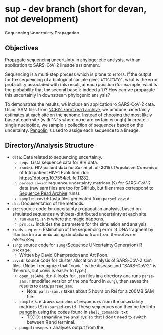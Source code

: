 # sup - dev branch (short for devan, not development)

Sequencing Uncertainty Propagation

## Objectives

Propagate sequencing uncertainty in phylogenetic analysis, with an application to SARS-CoV-2 lineage assignment.

Sequencing is a multi-step process which is prone to errors. If the output for the sequencing of a biological sample gives `ATTGCTATGC`, what is the error probability associated with this result, at each position (for example, what is the probability that the second base is indeed a `T`)? How can we propagate this uncertainty in downstream phylogenic analysis?

To demonstrate the results, we include an application to SARS-CoV-2 data. Using SAM files from [NCBI's short read archive](https://www.ncbi.nlm.nih.gov/sra), we produce uncertainty estimates at each site on the genome. Instead of choosing the most likely base at each site (with "N"s where none are certain enough) to create a single nucleotide, we sample a collection of sequences based on the uncertainty. [Pangolin](https://github.com/cov-lineages/pangolin) is used to assign each sequence to a lineage. 

## Directory/Analysis Structure

- `data`: Data related to sequencing uncertainty.
  - `seqs`: fasta sequence data for HIV data.
  - `zanini`: HIV patient data for Zanini et. al (2015). Population Genomics of Intrapatient HIV-1 Evolution. doi: https://doi.org/10.7554/eLife.11282.
  - `parsed_covid`: sequence uncertainty matrices (S) for SARS-CoV-2 data (raw sam files are too for GitHub, but filenames correspond to [Sequence Read Archive](https://www.ncbi.nlm.nih.gov/sra) runs).
  - `sampled_covid`: fasta files generated from `parsed_covid` 
- `doc`: Documentation of the methods.
- `src`: source code for uncertainty propagation analysis, based on simulated sequences with beta-distributed uncertainty at each site. 
  - `run-multi.sh` is where the magic happens.
  - `prm.csv` includes the parameters for the simulation and analysis.
- `reads-seq-err`: Estimation of the sequencing error of DNA fragment by Illumina instruments using simulations from from the software *InSilicoSeq*.
- `sung`: source code for `sung` (Sequence UNcertainty Generation) R package. 
  - Written by David Champredon and Art Poon.
- `covid`: source code for cluster allocation analysis of SARS-CoV-2 sam files. (Note: I recognize that "covid" is the disease and "SARS-CoV-2" is the virus, but covid is easier to type.)
  - `open_seSAMe_dir.R` looks for `.sam` files in a directory and runs `parse-sam.r` (modified version of the one found in `sung`), then saves the results to `data/parsed_sam`. 
    - Note: `parse-sam.r` takes about 5 hours on Rei for a 200MB SAM file.
  - `sample_S.R` draws samples of sequences from the uncertainty matrices (S) in `parsed-covid`. These sequences can then be fed into [pangolin](https://github.com/cov-lineages/pangolin) using the codes found in `shell_commands.txt` 
    - TODO: streamline the analisys so that I don't need to switch between R and terminal. 
  - `pangolineages.r` analyses output from the 






